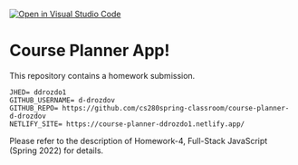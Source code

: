 [![Open in Visual Studio Code](https://classroom.github.com/assets/open-in-vscode-f059dc9a6f8d3a56e377f745f24479a46679e63a5d9fe6f495e02850cd0d8118.svg)](https://classroom.github.com/online_ide?assignment_repo_id=7526593&assignment_repo_type=AssignmentRepo)
# Course Planner App!

This repository contains a homework submission.

```text
JHED= ddrozdo1
GITHUB_USERNAME= d-drozdov
GITHUB_REPO= https://github.com/cs280spring-classroom/course-planner-d-drozdov
NETLIFY_SITE= https://course-planner-ddrozdo1.netlify.app/
```

Please refer to the description of Homework-4, Full-Stack JavaScript (Spring 2022) for details.
